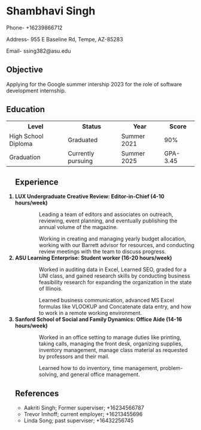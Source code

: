 <!DOCTYPE html>
<html>
<head>

<body>

<h1>Shambhavi Singh</h1>
<p>Phone- +16239866712</p>
<p>Address- 955 E Baseline Rd, Tempe, AZ-85283</p>
<p>Email- ssing382@asu.edu</p>

<h2>Objective</h2>
<p>Applying for the Google summer intership 2023 for the role of software development internship.</p>

<h2>Education</h2>
<table>
<tr>
<th>Level</th>
<th>Status</th>
<th>Year</th>
<th>Score</th>
</tr>
<tr>
<td>High School Diploma</td>
<td>Graduated</td>
<td>Summer 2021</td>
<td>90%</td>
</tr>
<tr>
<td>Graduation</td>
<td>Currently pursuing</td>
<td>Summer 2025</td>
<td>GPA- 3.45</td>
</tr>
</table>

<ol type="1">

<h2>Experience</h2>


<dl>
  <dt><strong><li>LUX Undergraduate Creative Review: Editor-in-Chief (4-10 hours/week)</li></strong></dt>
  <dd><ul>Leading a team of editors and associates on outreach, reviewing, event planning, and eventually publishing the annual volume of the magazine.</ul></dd>
  <dd><ul>Working in creating and managing yearly budget allocation, working with our Barrett advisor for resources, and conducting review meetings with the team to discuss progress.</ul></dd>
  <dt><strong><li>ASU Learning Enterprise: Student worker (16-20 hours/week)</li></strong> </dt>
  <dd><ul>Worked in auditing data in Excel, Learned SEO, graded for a UNI class, and gained research skills by conducting
business feasibility research for expanding the organization in the state of Illinois.</ul></dd>
<dd><ul>Learned business communication, advanced MS Excel formulas like VLOOKUP and Concatenate data entry, and
how to work in a remote working environment.</ul></dd>
<dt><strong><li>Sanford School of Social and Family Dynamics:
Office Aide (14-16 hours/week)</li></strong></dt>
<dd><ul>Worked in an office setting to manage duties like printing, taking calls, managing the front desk, organizing supplies, inventory management, manage class material as requested by professors and their mail.</ul></dd>
<dd><ul>Learned how to do inventory, time management, problem-solving, and general office management.</ul></dd>

</dl>

</body>
</html>

<h2>References</h2>
<ul style="list-style-type:circle;">
  <li>Aakriti Singh; Former superviser; +16234566787</li>
  <li>Trevor Imhoff; current employer; +16213455696</li>
  <li>Linda Song; past superviser; +16432256745</li>
</ul>  


